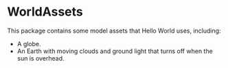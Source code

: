 # WorldAssets

This package contains some model assets that Hello World uses, including:
 * A globe.
 * An Earth with moving clouds and ground light that turns off when the sun
   is overhead.